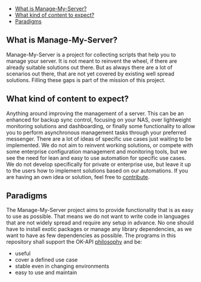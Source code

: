 - [What is Manage-My-Server?](#what-is-manage-my-server)
- [What kind of content to expect?](#what-kind-of-content-to-expect)
- [Paradigms](#paradigms)


## What is Manage-My-Server?
Manage-My-Server is a project for collecting scripts that help you to manage your server. It is not meant to reinvent the wheel, if there are already suitable solutions out there. But as always there are a lot of scenarios out there, that are not yet covered by existing well spread solutions. Filling these gaps is part of the mission of this project.

## What kind of content to expect?
Anything around improving the management of a server. This can be an enhanced for backup sync control, focusing on your NAS, over lightweight monitoring solutions and dashboarding, or finally some functionality to allow you to perform asynchronous management tasks through your preferred messenger. There are a lot of ideas of specific use cases just waiting to be implemented. We do not aim to reinvent working solutions, or compete with some enterprise configuration management and monitoring tools, but we see the need for lean and easy to use automation for specific use cases. We do not develop specifically for private or enterprise use, but leave it up to the users how to implement solutions based on our automations.
If you are having an own idea or solution, feel free to [contribute](!../OK-API/about-okapi.md#how-can-i-contribute?).

## Paradigms
The Manage-My-Server project aims to provide functionality that is as easy to use as possible. That means we do not want to write code in languages that are not widely spread and require any setup in advance. No one should have to install exotic packages or manage any library dependencies, as we want to have as few dependencies as possible. 
The programs in this repository shall support the OK-API [philosophy](!../../../OK-API/about-okapi.md#ok-api-philosophy) and be:
- useful
- cover a defined use case
- stable even in changing environments
- easy to use and maintain


